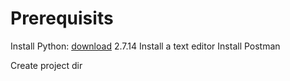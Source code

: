 Prerequisits
============

Install Python: [download](https://www.python.org/downloads/) 2.7.14
Install a text editor
Install Postman

Create project dir
